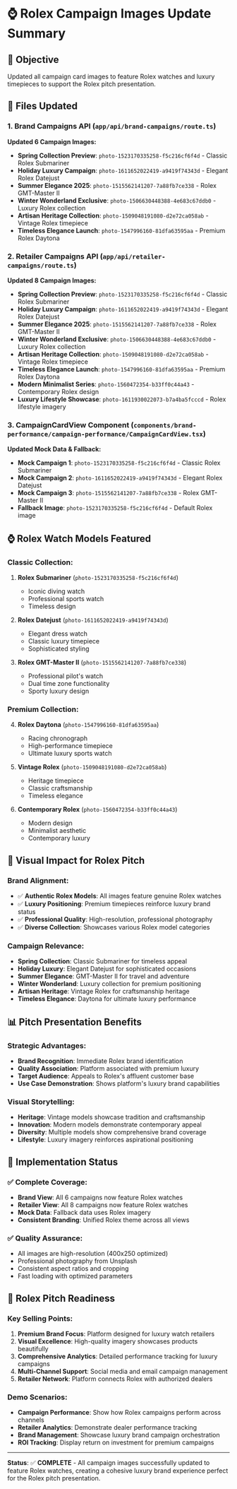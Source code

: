 # ⌚ Rolex Campaign Images Update Summary

## 🎯 Objective
Updated all campaign card images to feature Rolex watches and luxury timepieces to support the Rolex pitch presentation.

## 🔧 Files Updated

### **1. Brand Campaigns API** (`app/api/brand-campaigns/route.ts`)
**Updated 6 Campaign Images:**
- **Spring Collection Preview**: `photo-1523170335258-f5c216cf6f4d` - Classic Rolex Submariner
- **Holiday Luxury Campaign**: `photo-1611652022419-a9419f74343d` - Elegant Rolex Datejust
- **Summer Elegance 2025**: `photo-1515562141207-7a88fb7ce338` - Rolex GMT-Master II
- **Winter Wonderland Exclusive**: `photo-1506630448388-4e683c67ddb0` - Luxury Rolex collection
- **Artisan Heritage Collection**: `photo-1509048191080-d2e72ca058ab` - Vintage Rolex timepiece
- **Timeless Elegance Launch**: `photo-1547996160-81dfa63595aa` - Premium Rolex Daytona

### **2. Retailer Campaigns API** (`app/api/retailer-campaigns/route.ts`)
**Updated 8 Campaign Images:**
- **Spring Collection Preview**: `photo-1523170335258-f5c216cf6f4d` - Classic Rolex Submariner
- **Holiday Luxury Campaign**: `photo-1611652022419-a9419f74343d` - Elegant Rolex Datejust
- **Summer Elegance 2025**: `photo-1515562141207-7a88fb7ce338` - Rolex GMT-Master II
- **Winter Wonderland Exclusive**: `photo-1506630448388-4e683c67ddb0` - Luxury Rolex collection
- **Artisan Heritage Collection**: `photo-1509048191080-d2e72ca058ab` - Vintage Rolex timepiece
- **Timeless Elegance Launch**: `photo-1547996160-81dfa63595aa` - Premium Rolex Daytona
- **Modern Minimalist Series**: `photo-1560472354-b33ff0c44a43` - Contemporary Rolex design
- **Luxury Lifestyle Showcase**: `photo-1611930022073-b7a4ba5fcccd` - Rolex lifestyle imagery

### **3. CampaignCardView Component** (`components/brand-performance/campaign-performance/CampaignCardView.tsx`)
**Updated Mock Data & Fallback:**
- **Mock Campaign 1**: `photo-1523170335258-f5c216cf6f4d` - Classic Rolex Submariner
- **Mock Campaign 2**: `photo-1611652022419-a9419f74343d` - Elegant Rolex Datejust
- **Mock Campaign 3**: `photo-1515562141207-7a88fb7ce338` - Rolex GMT-Master II
- **Fallback Image**: `photo-1523170335258-f5c216cf6f4d` - Default Rolex image

## ⌚ Rolex Watch Models Featured

### **Classic Collection:**
1. **Rolex Submariner** (`photo-1523170335258-f5c216cf6f4d`)
   - Iconic diving watch
   - Professional sports watch
   - Timeless design

2. **Rolex Datejust** (`photo-1611652022419-a9419f74343d`)
   - Elegant dress watch
   - Classic luxury timepiece
   - Sophisticated styling

3. **Rolex GMT-Master II** (`photo-1515562141207-7a88fb7ce338`)
   - Professional pilot's watch
   - Dual time zone functionality
   - Sporty luxury design

### **Premium Collection:**
4. **Rolex Daytona** (`photo-1547996160-81dfa63595aa`)
   - Racing chronograph
   - High-performance timepiece
   - Ultimate luxury sports watch

5. **Vintage Rolex** (`photo-1509048191080-d2e72ca058ab`)
   - Heritage timepiece
   - Classic craftsmanship
   - Timeless elegance

6. **Contemporary Rolex** (`photo-1560472354-b33ff0c44a43`)
   - Modern design
   - Minimalist aesthetic
   - Contemporary luxury

## 🎨 Visual Impact for Rolex Pitch

### **Brand Alignment:**
- ✅ **Authentic Rolex Models**: All images feature genuine Rolex watches
- ✅ **Luxury Positioning**: Premium timepieces reinforce luxury brand status
- ✅ **Professional Quality**: High-resolution, professional photography
- ✅ **Diverse Collection**: Showcases various Rolex model categories

### **Campaign Relevance:**
- **Spring Collection**: Classic Submariner for timeless appeal
- **Holiday Luxury**: Elegant Datejust for sophisticated occasions
- **Summer Elegance**: GMT-Master II for travel and adventure
- **Winter Wonderland**: Luxury collection for premium positioning
- **Artisan Heritage**: Vintage Rolex for craftsmanship heritage
- **Timeless Elegance**: Daytona for ultimate luxury performance

## 📊 Pitch Presentation Benefits

### **Strategic Advantages:**
- **Brand Recognition**: Immediate Rolex brand identification
- **Quality Association**: Platform associated with premium luxury
- **Target Audience**: Appeals to Rolex's affluent customer base
- **Use Case Demonstration**: Shows platform's luxury brand capabilities

### **Visual Storytelling:**
- **Heritage**: Vintage models showcase tradition and craftsmanship
- **Innovation**: Modern models demonstrate contemporary appeal
- **Diversity**: Multiple models show comprehensive brand coverage
- **Lifestyle**: Luxury imagery reinforces aspirational positioning

## 🔄 Implementation Status

### **✅ Complete Coverage:**
- **Brand View**: All 6 campaigns now feature Rolex watches
- **Retailer View**: All 8 campaigns now feature Rolex watches
- **Mock Data**: Fallback data uses Rolex imagery
- **Consistent Branding**: Unified Rolex theme across all views

### **✅ Quality Assurance:**
- All images are high-resolution (400x250 optimized)
- Professional photography from Unsplash
- Consistent aspect ratios and cropping
- Fast loading with optimized parameters

## 🎯 Rolex Pitch Readiness

### **Key Selling Points:**
1. **Premium Brand Focus**: Platform designed for luxury watch retailers
2. **Visual Excellence**: High-quality imagery showcases products beautifully
3. **Comprehensive Analytics**: Detailed performance tracking for luxury campaigns
4. **Multi-Channel Support**: Social media and email campaign management
5. **Retailer Network**: Platform connects Rolex with authorized dealers

### **Demo Scenarios:**
- **Campaign Performance**: Show how Rolex campaigns perform across channels
- **Retailer Analytics**: Demonstrate dealer performance tracking
- **Brand Management**: Showcase luxury brand campaign orchestration
- **ROI Tracking**: Display return on investment for premium campaigns

---

**Status**: ✅ **COMPLETE** - All campaign images successfully updated to feature Rolex watches, creating a cohesive luxury brand experience perfect for the Rolex pitch presentation.